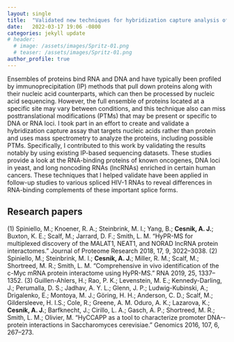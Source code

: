 ```yaml
---
layout: single
title:  "Validated new techniques for hybridization capture analysis of RNA- and DNA-binding proteins"
date:   2022-03-17 19:06 -0800
categories: jekyll update
# header:
  # image: /assets/images/Spritz-01.png
  # teaser: /assets/images/Spritz-01.png
author_profile: true
---
```


Ensembles of proteins bind RNA and DNA and have typically been profiled by immunoprecipitation (IP) methods that pull down proteins along with their nucleic acid counterparts, which can then be processed by nucleic acid sequencing. However, the full ensemble of proteins located at a specific site may vary between conditions, and this technique also can miss posttranslational modifications (PTMs) that may be present or specific to DNA or RNA loci. I took part in an effort to create and validate a hybridization capture assay that targets nucleic acids rather than protein and uses mass spectrometry to analyze the proteins, including possible PTMs. Specifically, I contributed to this work by validating the results notably by using existing IP-based sequencing datasets. These studies provide a look at the RNA-binding proteins of known oncogenes, DNA loci in yeast, and long noncoding RNAs (lncRNAs) enriched in certain human cancers. These techniques that I helped validate have been applied in follow-up studies to various spliced HIV-1 RNAs to reveal differences in RNA-binding complements of these important splice forms.

## Research papers
(1) Spiniello, M.; Knoener, R. A.; Steinbrink, M. I.; Yang, B.; **Cesnik, A. J.**; Buxton, K. E.; Scalf, M.; Jarrard, D. F.; Smith, L. M. “HyPR­-MS for multiplexed discovery of the MALAT1, NEAT1, and NORAD lncRNA protein interactomes.” Journal of Proteome Research 2018, 17, 9, 3022–3038.
(2) Spiniello, M.; Steinbrink, M. I.; **Cesnik, A. J.**; Miller, R. M.; Scalf, M.; Shortreed, M. R.; Smith, L. M. “Comprehensive in vivo identification of the c­-Myc mRNA protein interactome using HyPR­-MS.” RNA 2019, 25, 1337–1352.
(3) Guillen-­Ahlers, H.; Rao, P. K.; Levenstein, M. E.; Kennedy-­Darling, J.; Perumalla, D. S.; Jadhav, A. Y. L.; Glenn, J. P.; Ludwig-­Kubinski, A.; Drigalenko, E.; Montoya, M. J.; Göring, H. H.; Anderson, C. D.; Scalf, M.; Gildersleeve, H. I.S.; Cole, R.; Greene, A. M. Oduro, A. K.; Lazarova, K.; **Cesnik, A. J.**; Barfknecht, J.; Cirillo, L. A.; Gasch, A. P.; Shortreed, M. R.; Smith, L. M.; Olivier, M. “HyCCAPP as a tool to characterize promoter DNA-­protein interactions in Saccharomyces cerevisiae.” Genomics 2016, 107, 6, 267–273.
